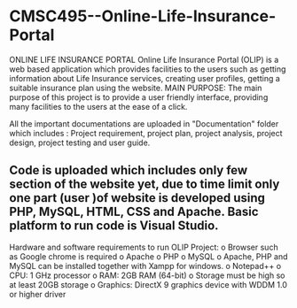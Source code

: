 # CMSC495--Online-Life-Insurance-Portal
ONLINE LIFE INSURANCE PORTAL
Online Life Insurance Portal (OLIP) is a web based application which provides facilities to the users such as getting information about Life Insurance services, creating user profiles, getting a suitable insurance plan using the website. 
MAIN PURPOSE: The main purpose of this project is to provide a user friendly interface, providing many facilities to the users at the ease of a click.

All the important documentations are uploaded in "Documentation" folder which includes : Project requirement, project plan, project analysis, project design, project testing and user guide.

Code is uploaded which includes only few section of the website yet, due to time limit only one part (user )of website is developed using PHP, MySQL, HTML, CSS and Apache.
Basic platform to run code is Visual Studio.
-----------------------------------------------------------------------------------------------------------------------
Hardware and software requirements to run OLIP Project:
o	Browser such as Google chrome is required
o	Apache
o	PHP
o	MySQL
o	Apache, PHP and MySQL can be installed together with Xampp for windows.
o	Notepad++
o	CPU: 1 GHz processor
o	RAM: 2GB RAM (64-bit)
o	Storage must be high so at least 20GB storage
o	Graphics: DirectX 9 graphics device with WDDM 1.0 or higher driver
